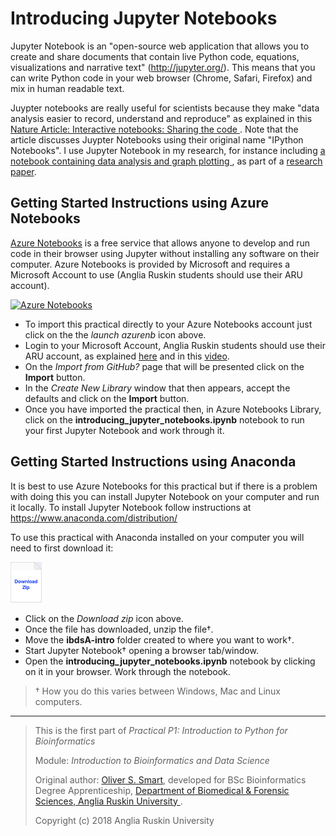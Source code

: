 # Introducing Jupyter Notebooks

Jupyter Notebook is an "open-source web application that allows you 
to create and share documents that contain live Python code, equations,
visualizations and narrative text" (http://jupyter.org/). 
This means that you can write Python code in your web browser 
(Chrome, Safari, Firefox) and mix in human readable text.

Juypter notebooks are really useful for scientists because
they make "data analysis easier to record, understand and reproduce" 
as explained in this
[Nature Article: Interactive notebooks: Sharing the code
](http://doi.org/10.1038/515151a). 
Note that the article discusses Juypter Notebooks 
using their original name "IPython Notebooks". 
I use Jupyter Notebook in my research, for instance 
including [a notebook containing data analysis and graph plotting
](https://doi.org/10.1107/S2059798318002541/ba5278sup3.html), 
as part of a
[research paper](https://doi.org/10.1107/S2059798318002541).

## Getting Started Instructions using Azure Notebooks

[Azure Notebooks](https://notebooks.azure.com/)
is a free service that allows anyone to develop and run code
in their browser using Jupyter without installing
any software on their computer. 
Azure Notebooks is provided by Microsoft and requires 
a Microsoft Account to use (Anglia Ruskin students should use their ARU account).

[![Azure Notebooks](https://notebooks.azure.com/launch.png)
](https://notebooks.azure.com/import/gh/ARU-Bioinformatics/ibdsA-intro/)
* To import this practical directly to your Azure Notebooks account
  just click on the the *launch azurenb* icon above.
* Login to your Microsoft Account,  Anglia Ruskin students should use their ARU account,
  as explained 
  [here](https://web.anglia.ac.uk/it/services/studentemail/login.phtml) 
  and in this 
  [video](https://web.anglia.ac.uk/media/videos/ITServices/loginGuide.mp4).
* On the *Import from GitHub?* page that will be presented click on the **Import** button.
* In the *Create New Library* window that then appears, accept the defaults and click on the **Import** button.
* Once you have imported the practical then, in Azure Notebooks Library, click on the 
  **introducing_jupyter_notebooks.ipynb** 
  notebook to run your first Jupyter Notebook and work through it.

## Getting Started Instructions using Anaconda 

It is best to use Azure Notebooks for this practical but if there is a problem with doing
this you can install Jupyter Notebook on your computer and run it locally.
To install Jupyter Notebook follow instructions at https://www.anaconda.com/distribution/

To use this practical with Anaconda installed on your computer you will need to first download it:

[<img src="images/download_zip.png" alt="Download zip" width="50px"/>](https://github.com/ARU-Bioinformatics/ibdsA-intro/archive/master.zip)

* Click on the *Download zip* icon above.
* Once the file has downloaded, unzip the file†. 
* Move the **ibdsA-intro** folder created to where you want to work†. 
* Start Jupyter Notebook† opening a browser tab/window.
* Open the **introducing_jupyter_notebooks.ipynb** 
  notebook by clicking on it in your browser. Work through the notebook.

> † How you do this varies between Windows, Mac and Linux computers.
-------------------------

> This is the first part of 
> *Practical P1: Introduction to Python for Bioinformatics*
>
> Module:
>  *Introduction to Bioinformatics and Data Science* 
>
> Original author: [Oliver S. Smart](https://www.linkedin.com/in/osmart/),
> developed for BSc Bioinformatics Degree Apprenticeship,
>  [Department of Biomedical & Forensic Sciences,
>  Anglia Ruskin University
>  ](https://www.anglia.ac.uk/science-and-technology/about/biomedical-and-forensic-science).
>
> Copyright (c) 2018 Anglia Ruskin University
